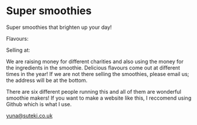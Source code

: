 # Super smoothies

Super smoothies that brighten up your day!


Flavours:

Selling at:

We are raising money for different charities and also using the money for the ingredients in the smoothie. Delicious flavours come out at different times in the year! If we are not there selling the smoothies, please email us; the address will be at the bottom.

There are six different people running this and all of them are wonderful smoothie makers! If you want to make a website like this, I reccomend using Github which is what I use. 

yuna@suteki.co.uk
